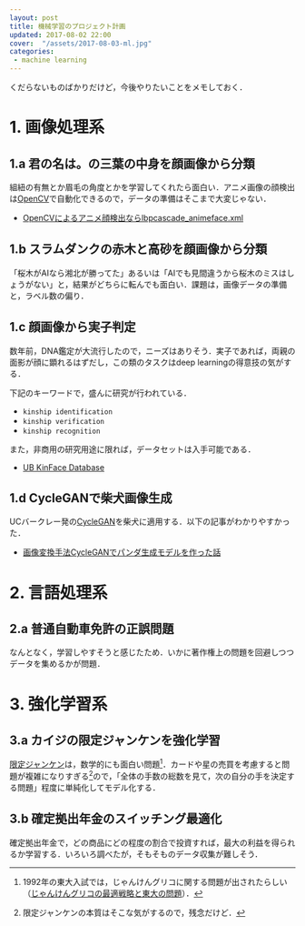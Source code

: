 ```yaml
---
layout: post
title: 機械学習のプロジェクト計画
updated: 2017-08-02 22:00
cover:  "/assets/2017-08-03-ml.jpg"
categories:
 - machine learning
---
```


くだらないものばかりだけど，今後やりたいことをメモしておく．

# 1. 画像処理系

## 1.a 君の名は。の三葉の中身を顔画像から分類

組紐の有無とか眉毛の角度とかを学習してくれたら面白い．アニメ画像の顔検出は[OpenCV](http://opencv.org/)で自動化できるので，データの準備はそこまで大変じゃない．

* [OpenCVによるアニメ顔検出ならlbpcascade_animeface.xml](http://ultraist.hatenablog.com/entry/20110718/1310965532)

## 1.b スラムダンクの赤木と高砂を顔画像から分類

「桜木がAIなら湘北が勝ってた」あるいは「AIでも見間違うから桜木のミスはしょうがない」と，結果がどちらに転んでも面白い．課題は，画像データの準備と，ラベル数の偏り．

## 1.c 顔画像から実子判定

数年前，DNA鑑定が大流行したので，ニーズはありそう．実子であれば，両親の面影が顔に顕れるはずだし，この類のタスクはdeep learningの得意技の気がする．

下記のキーワードで，盛んに研究が行われている．

* `kinship identification`
* `kinship verification`
* `kinship recognition`

また，非商用の研究用途に限れば，データセットは入手可能である．

* [UB KinFace Database](http://www1.ece.neu.edu/~yunfu/research/Kinface/Kinface.htm)

## 1.d CycleGANで柴犬画像生成

UCバークレー発の[CycleGAN](https://github.com/junyanz/CycleGAN)を柴犬に適用する．以下の記事がわかりやすかった．

* [画像変換手法CycleGANでパンダ生成モデルを作った話](http://qiita.com/TSY/items/18eb8e9b6342d368c445)

# 2. 言語処理系

## 2.a 普通自動車免許の正誤問題

なんとなく，学習しやすそうと感じたため．いかに著作権上の問題を回避しつつデータを集めるかが問題．

# 3. 強化学習系
## 3.a カイジの限定ジャンケンを強化学習

[限定ジャンケン](https://ja.wikipedia.org/wiki/%E8%B3%AD%E5%8D%9A%E9%BB%99%E7%A4%BA%E9%8C%B2%E3%82%AB%E3%82%A4%E3%82%B8#.E9.99.90.E5.AE.9A.E3.82.B8.E3.83.A3.E3.83.B3.E3.82.B1.E3.83.B3)は，数学的にも面白い問題[^1]．カードや星の売買を考慮すると問題が複雑になりすぎる[^2]ので，「全体の手数の総数を見て，次の自分の手を決定する問題」程度に単純化してモデル化する．

## 3.b 確定拠出年金のスイッチング最適化

確定拠出年金で，どの商品にどの程度の割合で投資すれば，最大の利益を得られるか学習する．いろいろ調べたが，そもそものデータ収集が難しそう．



[^1]: 1992年の東大入試では，じゃんけんグリコに関する問題が出されたらしい（[じゃんけんグリコの最適戦略と東大の問題](http://mathtrain.jp/grk)）．
[^2]: 限定ジャンケンの本質はそこな気がするので，残念だけど．
